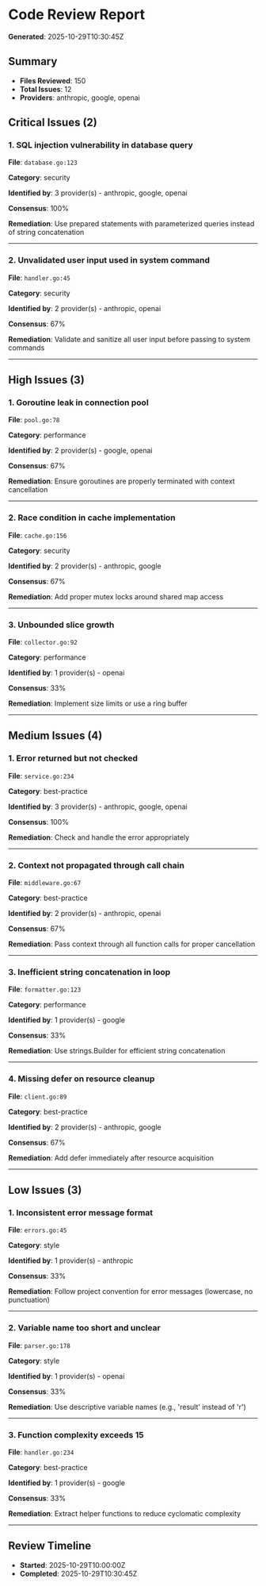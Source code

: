 # Code Review Report

**Generated**: 2025-10-29T10:30:45Z

## Summary

- **Files Reviewed**: 150
- **Total Issues**: 12
- **Providers**: anthropic, google, openai

## Critical Issues (2)

### 1. SQL injection vulnerability in database query

**File**: `database.go:123`

**Category**: security

**Identified by**: 3 provider(s) - anthropic, google, openai

**Consensus**: 100%

**Remediation**: Use prepared statements with parameterized queries instead of string concatenation

---

### 2. Unvalidated user input used in system command

**File**: `handler.go:45`

**Category**: security

**Identified by**: 2 provider(s) - anthropic, openai

**Consensus**: 67%

**Remediation**: Validate and sanitize all user input before passing to system commands

---

## High Issues (3)

### 1. Goroutine leak in connection pool

**File**: `pool.go:78`

**Category**: performance

**Identified by**: 2 provider(s) - google, openai

**Consensus**: 67%

**Remediation**: Ensure goroutines are properly terminated with context cancellation

---

### 2. Race condition in cache implementation

**File**: `cache.go:156`

**Category**: security

**Identified by**: 2 provider(s) - anthropic, google

**Consensus**: 67%

**Remediation**: Add proper mutex locks around shared map access

---

### 3. Unbounded slice growth

**File**: `collector.go:92`

**Category**: performance

**Identified by**: 1 provider(s) - openai

**Consensus**: 33%

**Remediation**: Implement size limits or use a ring buffer

---

## Medium Issues (4)

### 1. Error returned but not checked

**File**: `service.go:234`

**Category**: best-practice

**Identified by**: 3 provider(s) - anthropic, google, openai

**Consensus**: 100%

**Remediation**: Check and handle the error appropriately

---

### 2. Context not propagated through call chain

**File**: `middleware.go:67`

**Category**: best-practice

**Identified by**: 2 provider(s) - anthropic, openai

**Consensus**: 67%

**Remediation**: Pass context through all function calls for proper cancellation

---

### 3. Inefficient string concatenation in loop

**File**: `formatter.go:123`

**Category**: performance

**Identified by**: 1 provider(s) - google

**Consensus**: 33%

**Remediation**: Use strings.Builder for efficient string concatenation

---

### 4. Missing defer on resource cleanup

**File**: `client.go:89`

**Category**: best-practice

**Identified by**: 2 provider(s) - anthropic, google

**Consensus**: 67%

**Remediation**: Add defer immediately after resource acquisition

---

## Low Issues (3)

### 1. Inconsistent error message format

**File**: `errors.go:45`

**Category**: style

**Identified by**: 1 provider(s) - anthropic

**Consensus**: 33%

**Remediation**: Follow project convention for error messages (lowercase, no punctuation)

---

### 2. Variable name too short and unclear

**File**: `parser.go:178`

**Category**: style

**Identified by**: 1 provider(s) - openai

**Consensus**: 33%

**Remediation**: Use descriptive variable names (e.g., 'result' instead of 'r')

---

### 3. Function complexity exceeds 15

**File**: `handler.go:234`

**Category**: best-practice

**Identified by**: 1 provider(s) - google

**Consensus**: 33%

**Remediation**: Extract helper functions to reduce cyclomatic complexity

---

## Review Timeline

- **Started**: 2025-10-29T10:00:00Z
- **Completed**: 2025-10-29T10:30:45Z
